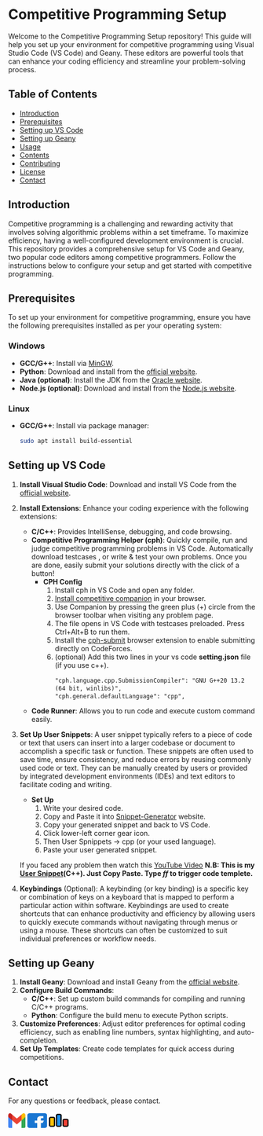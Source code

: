 # Competitive Programming Setup

Welcome to the Competitive Programming Setup repository! This guide will help you set up your environment for competitive programming using Visual Studio Code (VS Code) and Geany. These editors are powerful tools that can enhance your coding efficiency and streamline your problem-solving process.

## Table of Contents

- [Introduction](#introduction)
- [Prerequisites](#prerequisites)
- [Setting up VS Code](#setting-up-vs-code)
- [Setting up Geany](#setting-up-geany)
- [Usage](#usage)
- [Contents](#contents)
- [Contributing](#contributing)
- [License](https://github.com/nxtsourav7/Compitative-Programming-Setup/blob/main/LICENSE)
- [Contact](#contact)

## Introduction

Competitive programming is a challenging and rewarding activity that involves solving algorithmic problems within a set timeframe. To maximize efficiency, having a well-configured development environment is crucial. This repository provides a comprehensive setup for VS Code and Geany, two popular code editors among competitive programmers. Follow the instructions below to configure your setup and get started with competitive programming.

## Prerequisites

To set up your environment for competitive programming, ensure you have the following prerequisites installed as per your operating system:
### Windows
- **GCC/G++**: Install via [MinGW](http://www.mingw.org/).
- **Python**: Download and install from the [official website](https://www.python.org/downloads/).
- **Java (optional)**: Install the JDK from the [Oracle website](https://www.oracle.com/java/technologies/javase-jdk11-downloads.html).
- **Node.js (optional)**: Download and install from the [Node.js website](https://nodejs.org/).

### Linux
- **GCC/G++**:  Install via package manager:
  ```bash
  sudo apt install build-essential
  ```

## Setting up VS Code

1. **Install Visual Studio Code**: Download and install VS Code from the [official website](https://code.visualstudio.com/).
2. **Install Extensions**: Enhance your coding experience with the following extensions:
   - **C/C++**: Provides IntelliSense, debugging, and code browsing.
   - **Competitive Programming Helper (cph)**: Quickly compile, run and judge competitive programming problems in VS Code. Automatically download testcases , or write & test your own problems. Once you are done, easily submit your solutions directly with the click of a button!
        - **CPH Config**
            1. Install cph in VS Code and open any folder.
            2. [Install competitive companion](https://github.com/jmerle/competitive-companion#readme) in your browser.
            3. Use Companion by pressing the green plus (+) circle from the browser toolbar when visiting any problem page.
            4. The file opens in VS Code with testcases preloaded. Press Ctrl+Alt+B to run them.
            5. Install the [cph-submit](https://github.com/agrawal-d/cph-submit) browser extension to enable submitting directly on CodeForces.
            6. (optional) Add this two lines in your vs code **setting.json** file (if you use c++).
                ```
                "cph.language.cpp.SubmissionCompiler": "GNU G++20 13.2 (64 bit, winlibs)",
                "cph.general.defaultLanguage": "cpp",
                ```
   - **Code Runner**: Allows you to run code and execute custom command easily.
3. **Set Up User Snippets**: A user snippet typically refers to a piece of code or text that users can insert into a larger codebase or document to accomplish a specific task or function. These snippets are often used to save time, ensure consistency, and reduce errors by reusing commonly used code or text. They can be manually created by users or provided by integrated development environments (IDEs) and text editors to facilitate coding and writing.
    - **Set Up**
        1. Write your desired code. 
        2. Copy and Paste it into [Snippet-Generator](https://snippet-generator.app/) website.
        3. Copy your generated snippet and back to VS Code.
        4. Click lower-left corner gear icon.
        5. Then User Spnippets -> cpp (or your used language).
        6. Paste your user generated snippet.


    
    If you faced any problem then watch this [YouTube Video](https://www.youtube.com/watch?v=uqBgvO5DAUc)
       **N.B: This is my [User Snippet](https://github.com/nxtsourav7/Compitative-Programming-Setup/blob/main/VS-Code/User-Snippets/cpp.json)(C++). Just Copy Paste. Type *ff* to trigger code templete.**
5. **Keybindings** (Optional): A keybinding (or key binding) is a specific key or combination of keys on a keyboard that is mapped to perform a particular action within software. Keybindings are used to create shortcuts that can enhance productivity and efficiency by allowing users to quickly execute commands without navigating through menus or using a mouse. These shortcuts can often be customized to suit individual preferences or workflow needs.
    
## Setting up Geany

1. **Install Geany**: Download and install Geany from the [official website](https://www.geany.org/).
2. **Configure Build Commands**:
   - **C/C++**: Set up custom build commands for compiling and running C/C++ programs.
   - **Python**: Configure the build menu to execute Python scripts.
3. **Customize Preferences**: Adjust editor preferences for optimal coding efficiency, such as enabling line numbers, syntax highlighting, and auto-completion.
4. **Set Up Templates**: Create code templates for quick access during competitions.

## Contact

For any questions or feedback, please contact.

<a href="mailto:nxtsourav7@gmail.com" target="blank"><img align="center" src="src/images/gmail.svg" alt="nxtsourav7" height="30" width="35" /></a>
<a href="https://fb.com/nxtsourav7" target="blank"><img align="center" src="src/images/facebook.svg" alt="nxtsourav7" height="30" width="40" /></a>
<a href="https://codeforces.com/profile/nxtsourav7" target="blank"><img align="center" src="src/images/codeforces.svg" alt="nxtsourav7" height="35" width="40" /></a>
